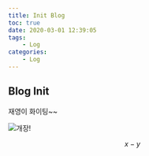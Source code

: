```yaml
---
title: Init Blog
toc: true
date: 2020-03-01 12:39:05
tags: 
    - Log
categories: 
    - Log
---
```


## Blog Init
재영이 화이팅~~

![개장!](https://user-images.githubusercontent.com/26294469/74609940-0b6b0880-5132-11ea-9616-d6f8293cc8aa.gif)

$$
x-y
$$
